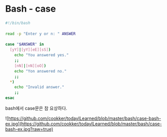 # Bash - case



```bash
#!/bin/bash

read -p "Enter y or n: " ANSWER

case "$ANSWER" in
  [yY]|[yY][eE][sS])
    echo "You answered yes."
    ;;
    [nN]|[nN][oO])
    echo "Yon answered no."
    ;;
  *)
    echo "Invalid answer."
    ;;
esac
```



bash에서 case문은 참 요상하다.



![https://github.com/cookker/todayILearned/blob/master/bash/case-bash-ex.jpg](https://github.com/cookker/todayILearned/blob/master/bash/case-bash-ex.jpg?raw=true)
